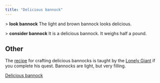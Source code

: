 ```yaml
---
title: "Delicious bannock"
---
```


\> **look bannock**
The light and brown bannock looks delicious.

\> **consider bannock**
It is a delicious bannock.
It weighs half a pound.

## Other

The [recipe](Herblore#Baker "wikilink") for crafting delicious bannocks
is taught by the [Lonely Giant](Quest#The_Lonely_Giant "wikilink") if
you complete his quest. Bannocks are light, but very filling.

[Delicious bannock](Category:Consumables "wikilink")